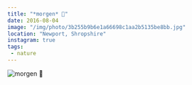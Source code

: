 ```yaml
---
title: "*morgen* 🍃"
date: 2016-08-04
image: "/img/photo/3b255b9b6e1a66698c1aa2b5135be8bb.jpg"
location: "Newport, Shropshire"
instagram: true
tags:
 - nature
---
```


![*morgen* 🍃](/img/photo/3b255b9b6e1a66698c1aa2b5135be8bb.jpg)
